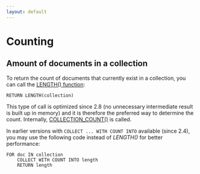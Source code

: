 ```yaml
---
layout: default
---
```

Counting
========

Amount of documents in a collection
-----------------------------------

To return the count of documents that currently exist in a collection,
you can call the [LENGTH() function](functions-array.html#length):

```
RETURN LENGTH(collection)
```

This type of call is optimized since 2.8 (no unnecessary intermediate result
is built up in memory) and it is therefore the preferred way to determine the count.
Internally, [COLLECTION_COUNT()](functions-miscellaneous.html#collectioncount) is called.

In earlier versions with `COLLECT ... WITH COUNT INTO` available (since 2.4),
you may use the following code instead of *LENGTH()* for better performance:

```
FOR doc IN collection
    COLLECT WITH COUNT INTO length
    RETURN length
```
